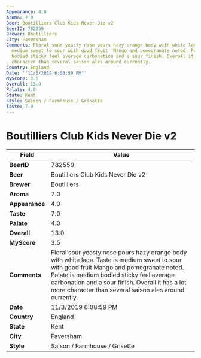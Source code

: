 ```yaml
---
Appearance: 4.0
Aroma: 7.0
Beer: Boutilliers Club Kids Never Die v2
BeerID: 782559
Brewer: Boutilliers
City: Faversham
Comments: Floral sour yeasty nose pours hazy orange body with white lace. Taste is
  medium sweet to sour with good fruit  Mango and pomegranate noted. Palate is medium
  bodied sticky feel average carbonation and a sour finish. Overall it has a lot more
  character than several saison ales around currently.
Country: England
Date: '"11/3/2019 6:08:59 PM"'
MyScore: 3.5
Overall: 13.0
Palate: 4.0
State: Kent
Style: Saison / Farmhouse / Grisette
Taste: 7.0
---
```


# Boutilliers Club Kids Never Die v2

| Field         | Value |
|---------------|-------|
| **BeerID** | 782559 |
| **Beer** | Boutilliers Club Kids Never Die v2 |
| **Brewer** | Boutilliers |
| **Aroma** | 7.0 |
| **Appearance** | 4.0 |
| **Taste** | 7.0 |
| **Palate** | 4.0 |
| **Overall** | 13.0 |
| **MyScore** | 3.5 |
| **Comments** | Floral sour yeasty nose pours hazy orange body with white lace. Taste is medium sweet to sour with good fruit  Mango and pomegranate noted. Palate is medium bodied sticky feel average carbonation and a sour finish. Overall it has a lot more character than several saison ales around currently. |
| **Date** | 11/3/2019 6:08:59 PM |
| **Country** | England |
| **State** | Kent |
| **City** | Faversham |
| **Style** | Saison / Farmhouse / Grisette |
